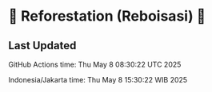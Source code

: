 
# 🌳 Reforestation (Reboisasi) 🌲

## Last Updated

GitHub Actions time: Thu May  8 08:30:22 UTC 2025

Indonesia/Jakarta time: Thu May  8 15:30:22 WIB 2025

